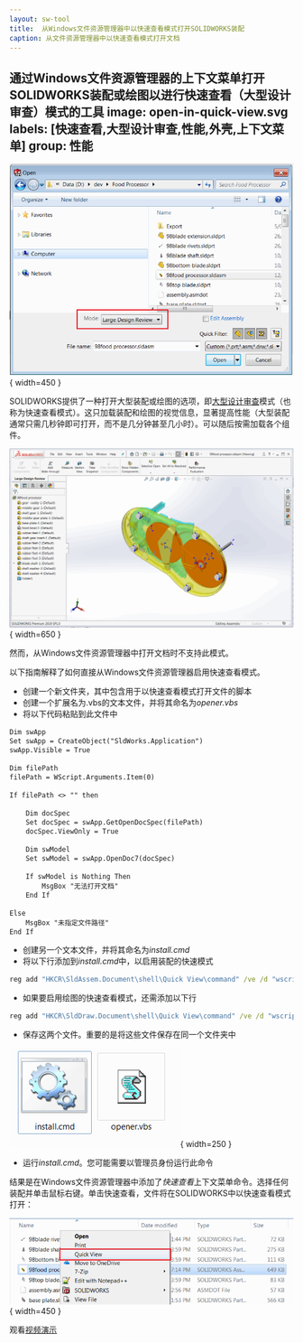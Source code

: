 ```yaml
---
layout: sw-tool
title:  从Windows文件资源管理器中以快速查看模式打开SOLIDWORKS装配
caption: 从文件资源管理器中以快速查看模式打开文档
---
```

 通过Windows文件资源管理器的上下文菜单打开SOLIDWORKS装配或绘图以进行快速查看（大型设计审查）模式的工具
image: open-in-quick-view.svg
labels: [快速查看,大型设计审查,性能,外壳,上下文菜单]
group: 性能
---
![从SOLIDWORKS中打开大型设计审查表单](large-design-review-open.png){ width=450 }

SOLIDWORKS提供了一种打开大型装配或绘图的选项，即[大型设计审查](https://help.solidworks.com/2018/English/SolidWorks/sldworks/HIDD_DIALOG_LDR_WARNING.htm)模式（也称为快速查看模式）。这只加载装配和绘图的视觉信息，显著提高性能（大型装配通常只需几秒钟即可打开，而不是几分钟甚至几小时）。可以随后按需加载各个组件。

![以大型设计审查模式打开的装配](large-design-review.png){ width=650 }

然而，从Windows文件资源管理器中打开文档时不支持此模式。

以下指南解释了如何直接从Windows文件资源管理器启用快速查看模式。

* 创建一个新文件夹，其中包含用于以快速查看模式打开文件的脚本
* 创建一个扩展名为.vbs的文本文件，并将其命名为*opener.vbs*
* 将以下代码粘贴到此文件中

```vbs
Dim swApp
Set swApp = CreateObject("SldWorks.Application")
swApp.Visible = True

Dim filePath
filePath = WScript.Arguments.Item(0)

If filePath <> "" then

	Dim docSpec
	Set docSpec = swApp.GetOpenDocSpec(filePath)
	docSpec.ViewOnly = True

	Dim swModel
	Set swModel = swApp.OpenDoc7(docSpec)

	If swModel is Nothing Then
		MsgBox "无法打开文档"
	End If
	
Else
	MsgBox "未指定文件路径"
End If
```

* 创建另一个文本文件，并将其命名为*install.cmd*
* 将以下行添加到*install.cmd*中，以启用装配的快速模式

```bat
reg add "HKCR\SldAssem.Document\shell\Quick View\command" /ve /d "wscript.exe """%~dp0opener.vbs""" ""%%1""" /f
```

* 如果要启用绘图的快速查看模式，还需添加以下行

```bat
reg add "HKCR\SldDraw.Document\shell\Quick View\command" /ve /d "wscript.exe """%~dp0opener.vbs""" ""%%1""" /f
```

* 保存这两个文件。重要的是将这些文件保存在同一个文件夹中

![用于在Windows资源管理器中启用快速模式的文件](quick-view-files.png){ width=250 }

* 运行*install.cmd*。您可能需要以管理员身份运行此命令

结果是在Windows文件资源管理器中添加了*快速查看*上下文菜单命令。选择任何装配并单击鼠标右键。单击快速查看，文件将在SOLIDWORKS中以快速查看模式打开：

![选择装配时的快速查看上下文菜单](quick-view-context-menu.png){ width=450 }

观看[视频演示](https://youtu.be/9uZCecGg25I?t=12)
